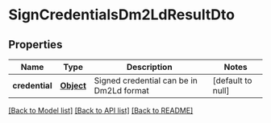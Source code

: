 # SignCredentialsDm2LdResultDto

## Properties

| Name           | Type              | Description                              | Notes             |
| -------------- | ----------------- | ---------------------------------------- | ----------------- |
| **credential** | [**Object**](.md) | Signed credential can be in Dm2Ld format | [default to null] |

[[Back to Model list]](../README.md#documentation-for-models) [[Back to API list]](../README.md#documentation-for-api-endpoints) [[Back to README]](../README.md)
